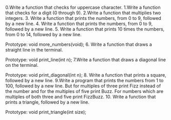 0.Write a function that checks for uppercase character.
1.Write a function that checks for a digit (0 through 9).
2.Write a function that multiplies two integers.
3. Write a function that prints the numbers, from 0 to 9, followed by a new line.
4. Write a function that prints the numbers, from 0 to 9, followed by a new line.
5. Write a function that prints 10 times the numbers, from 0 to 14, followed by a new line.

Prototype: void more_numbers(void);
6. Write a function that draws a straight line in the terminal.

Prototype: void print_line(int n);
7.Write a function that draws a diagonal line on the terminal.

Prototype: void print_diagonal(int n);
8. Write a function that prints a square, followed by a new line.
9.Write a program that prints the numbers from 1 to 100, followed by a new line. But for multiples of three print Fizz instead of the number and for the multiples of five print Buzz. For numbers which are multiples of both three and five print FizzBuzz.
10.
Write a function that prints a triangle, followed by a new line.

Prototype: void print_triangle(int size);

